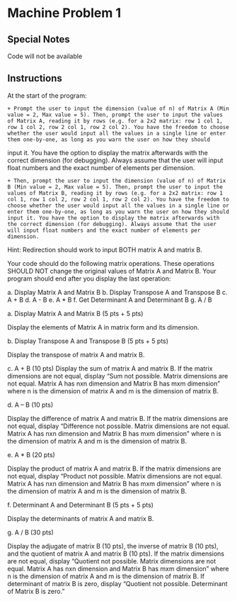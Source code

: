 # Machine Problem 1

## Special Notes

Code will not be available 

## Instructions

At the start of the program:

	+ Prompt the user to input the dimension (value of n) of Matrix A (Min value = 2, Max value = 5). Then, prompt the user to input the values of Matrix A, reading it by rows (e.g. for a 2x2 matrix: row 1 col 1, row 1 col 2, row 2 col 1, row 2 col 2). You have the freedom to choose whether the user would input all the values in a single line or enter them one-by-one, as long as you warn the user on how they should
input it. You have the option to display the matrix afterwards with the correct dimension (for debugging). Always assume that the user will input float numbers and the exact number of elements per dimension.

	+ Then, prompt the user to input the dimension (value of n) of Matrix B (Min value = 2, Max value = 5). Then, prompt the user to input the values of Matrix B, reading it by rows (e.g. for a 2x2 matrix: row 1 col 1, row 1 col 2, row 2 col 1, row 2 col 2). You have the freedom to choose whether the user would input all the values in a single line or enter them one-by-one, as long as you warn the user on how they should input it. You have the option to display the matrix afterwards with the correct dimension (for debugging). Always assume that the user will input float numbers and the exact number of elements per dimension.

Hint: Redirection should work to input BOTH matrix A and matrix B.

Your code should do the following matrix operations. These operations SHOULD NOT change the original values of Matrix A and Matrix B. Your program should end after you display the last operation:

a. Display Matrix A and Matrix B
b. Display Transpose A and Transpose B
c. A + B
d. A - B
e. A * B
f. Get Determinant A and Determinant B
g. A / B

a. Display Matrix A and Matrix B (5 pts + 5 pts)

Display the elements of Matrix A in matrix form and its dimension.

b. Display Transpose A and Transpose B (5 pts + 5 pts)

Display the transpose of matrix A and matrix B.

c. A + B (10 pts)
Display the sum of matrix A and matrix B. If the matrix dimensions are not equal, display “Sum not possible. Matrix dimensions are not equal. Matrix A has nxn dimension and Matrix B has mxm dimension” where n is the dimension of matrix A and m is the dimension of matrix B.

d. A – B (10 pts)

Display the difference of matrix A and matrix B. If the matrix dimensions are not equal, display “Difference not possible. Matrix dimensions are not equal. Matrix A has nxn dimension and Matrix B has mxm dimension” where n is the dimension of matrix A and m is the dimension of matrix B.

e. A * B (20 pts)

Display the product of matrix A and matrix B. If the matrix dimensions are not equal, display “Product not possible. Matrix dimensions are not equal. Matrix A has nxn dimension and Matrix B has mxm dimension” where n is the dimension of matrix A and m is the dimension of matrix B.

f. Determinant A and Determinant B (5 pts + 5 pts)

Display the determinants of matrix A and matrix B.

g. A / B (30 pts)

Display the adjugate of matrix B (10 pts), the inverse of matrix B (10 pts), and the quotient of matrix A and matrix B (10 pts). If the matrix dimensions are not equal, display “Quotient not possible. Matrix dimensions are not equal. Matrix A has nxn dimension and Matrix B has mxm dimension” where n is the dimension of matrix A and m is the dimension of matrix B. If determinant of matrix B is zero, display “Quotient not possible. Determinant of Matrix B is zero.”
